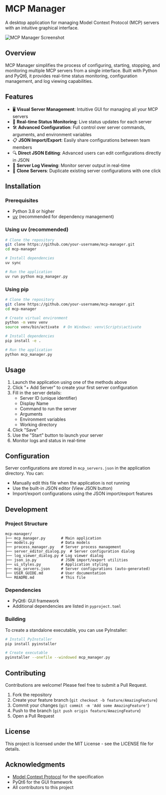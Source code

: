 # MCP Manager

A desktop application for managing Model Context Protocol (MCP) servers with an intuitive graphical interface.

![MCP Manager Screenshot](screenshot.png) <!-- TODO: Add actual screenshot -->

## Overview

MCP Manager simplifies the process of configuring, starting, stopping, and monitoring multiple MCP servers from a single interface. Built with Python and PyQt6, it provides real-time status monitoring, configuration management, and log viewing capabilities.

## Features

- 🖥️ **Visual Server Management**: Intuitive GUI for managing all your MCP servers
- 🔄 **Real-time Status Monitoring**: Live status updates for each server
- 🛠️ **Advanced Configuration**: Full control over server commands, arguments, and environment variables
- 📋 **JSON Import/Export**: Easily share configurations between team members
- 🔍 **Direct JSON Editing**: Advanced users can edit configurations directly in JSON
- 📜 **Server Log Viewing**: Monitor server output in real-time
- 🧬 **Clone Servers**: Duplicate existing server configurations with one click

## Installation

### Prerequisites

- Python 3.8 or higher
- [uv](https://github.com/astral-sh/uv) (recommended for dependency management)

### Using uv (recommended)

```bash
# Clone the repository
git clone https://github.com/your-username/mcp-manager.git
cd mcp-manager

# Install dependencies
uv sync

# Run the application
uv run python mcp_manager.py
```

### Using pip

```bash
# Clone the repository
git clone https://github.com/your-username/mcp-manager.git
cd mcp-manager

# Create virtual environment
python -m venv venv
source venv/bin/activate  # On Windows: venv\Scripts\activate

# Install dependencies
pip install -e .

# Run the application
python mcp_manager.py
```

## Usage

1. Launch the application using one of the methods above
2. Click "+ Add Server" to create your first server configuration
3. Fill in the server details:
   - Server ID (unique identifier)
   - Display Name
   - Command to run the server
   - Arguments
   - Environment variables
   - Working directory
4. Click "Save"
5. Use the "Start" button to launch your server
6. Monitor logs and status in real-time

## Configuration

Server configurations are stored in `mcp_servers.json` in the application directory. You can:

- Manually edit this file when the application is not running
- Use the built-in JSON editor (View JSON button)
- Import/export configurations using the JSON import/export features

## Development

### Project Structure

```
mcp-manager/
├── mcp_manager.py       # Main application
├── models.py            # Data models
├── process_manager.py   # Server process management
├── server_editor_dialog.py  # Server configuration dialog
├── log_viewer_dialog.py # Log viewer dialog
├── json_io.py           # JSON import/export utilities
├── ui_styles.py         # Application styling
├── mcp_servers.json     # Server configurations (auto-generated)
├── USER_GUIDE.md        # User documentation
└── README.md            # This file
```

### Dependencies

- PyQt6: GUI framework
- Additional dependencies are listed in `pyproject.toml`

### Building

To create a standalone executable, you can use PyInstaller:

```bash
# Install PyInstaller
pip install pyinstaller

# Create executable
pyinstaller --onefile --windowed mcp_manager.py
```

## Contributing

Contributions are welcome! Please feel free to submit a Pull Request.

1. Fork the repository
2. Create your feature branch (`git checkout -b feature/AmazingFeature`)
3. Commit your changes (`git commit -m 'Add some AmazingFeature'`)
4. Push to the branch (`git push origin feature/AmazingFeature`)
5. Open a Pull Request

## License

This project is licensed under the MIT License - see the LICENSE file for details.

## Acknowledgments

- [Model Context Protocol](https://modelcontextprotocol.io) for the specification
- PyQt6 for the GUI framework
- All contributors to this project
